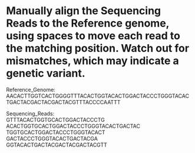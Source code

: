 # Manually align the Sequencing Reads to the Reference genome, using spaces to move each read to the matching position. Watch out for mismatches, which may indicate a genetic variant.

Reference_Genome: 
AACACTTGGTCACTGGGGTTTACACTGGTACACTGGACTACCCTGGGTACACTGACTACGACTACGACTACGTTTACCCCAATTT

Sequencing_Reads:     
GTTTACACTGGTGCACTGGACTACCCTG
ACACTGGTGCACTGGACTACCCTGGGTACACTGACTAC
TGGTGCACTGGACTACCCTGGGTACACT
GACTACCCTGGGTACACTGACTACGA
GGTACACTGACTACGACTACGACTACGTT

